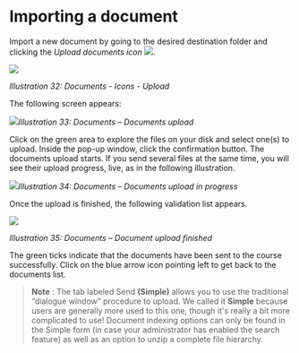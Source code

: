 # Importing a document

Import a new document by going to the desired destination folder and clicking the _Upload documents icon_ ![](../../.gitbook/assets/graphics116.png).

![](../../.gitbook/assets/images34%20%282%29.png)

_Illustration 32: Documents - Icons - Upload_

The following screen appears:

![](../../.gitbook/assets/images35%20%282%29.png)_Illustration 33: Documents – Documents upload_

Click on the green area to explore the files on your disk and select one\(s\) to upload. Inside the pop-up window, click the confirmation button. The documents upload starts. If you send several files at the same time, you will see their upload progress, live, as in the following illustration.

![](../../.gitbook/assets/graphics119.png)_Illustration 34: Documents – Documents upload in progress_

Once the upload is finished, the following validation list appears.

![](../../.gitbook/assets/images37%20%281%29.png)

_Illustration 35: Documents – Document upload finished_

The green ticks indicate that the documents have been sent to the course successfully. Click on the blue arrow icon pointing left to get back to the documents list.

> **Note** : The tab labeled Send **\(**Simple**\)** allows you to use the traditional “dialogue window” procedure to upload. We called it **Simple** because users are generally more used to this one, though it's really a bit more complicated to use! Document indexing options can only be found in the Simple form \(in case your administrator has enabled the search feature\) as well as an option to unzip a complete file hierarchy.

